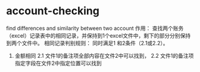 # account-checking
find differences and similarity  between two account
作用：
查找两个账务（excel）记录表中的相同记录，并保持到1个excel文件中，剩下的部分分别保持到两个文件中。
相同记录判别规则：
同时满足1 和2条件（2.1或2.2）。
1.   金额相同
2.1  文件1的备注项全部内容在文件2中可以找到，
2.2  文件1的备注项指定字段在文件2中指定位置可以找到
